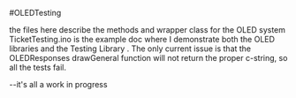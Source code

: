 #OLEDTesting

the files here describe the methods and wrapper class for the OLED system
TicketTesting.ino is the example doc where I demonstrate both the OLED libraries and the Testing Library .
The only current issue is that the OLEDResponses drawGeneral function will not return the proper c-string, so all the 
tests fail.

--it's all a work in progress

